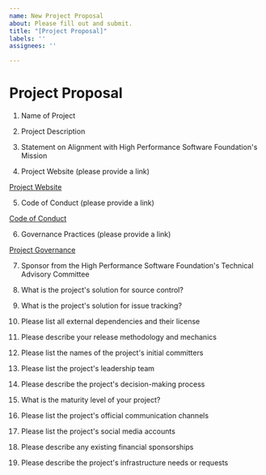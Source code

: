 ```yaml
---
name: New Project Proposal
about: Please fill out and submit.
title: "[Project Proposal]"
labels: ''
assignees: ''

---
```


# Project Proposal

1. Name of Project

2. Project Description

3. Statement on Alignment with High Performance Software Foundation's Mission

4. Project Website (please provide a link)

[Project Website](https://www.yoursite.org)

5. Code of Conduct (please provide a link)

[Code of Conduct](https://www.codeofconduct.org)

6. Governance Practices (please provide a link)

[Project Governance](https://www.projectgovernance.org)

7. Sponsor from the High Performance Software Foundation's Technical Advisory Committee

8. What is the project's solution for source control?

9. What is the project's solution for issue tracking?

10. Please list all external dependencies and their license

11. Please describe your release methodology and mechanics

12. Please list the names of the project's initial committers

13. Please list the project's leadership team

14. Please describe the project's decision-making process

15. What is the maturity level of your project?

16. Please list the project's official communication channels

17. Please list the project's social media accounts

18. Please describe any existing financial sponsorships

19. Please describe the project's infrastructure needs or requests
